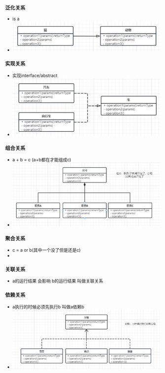 ### 泛化关系

- is a
- ![image-20230208231706461](../assets/image-20230208231706461.png)

### 实现关系

- 实现interface/abstract
- ![image-20230208232043532](../assets/image-20230208232043532.png)

### 组合关系

- a + b = c (a+b都在才能组成c)
- ![image-20230208233055158](../assets/image-20230208233055158.png)

### 聚合关系

- c = a or b(其中一个没了但是还是c)
- 

### 关联关系

- a的运行结果 会影响 b的运行结果 叫做关联关系

### 依赖关系

- a执行的时候必须先执行b  叫做a依赖b
- ![image-20230208233718165](../assets/image-20230208233718165.png)